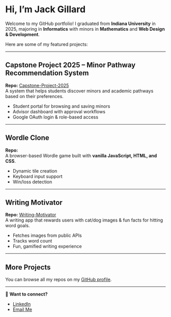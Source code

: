 # Hi, I’m Jack Gillard  

Welcome to my GitHub portfolio! I graduated from **Indiana University** in 2025, majoring in **Informatics** with minors in **Mathematics** and **Web Design & Development**.  

Here are some of my featured projects:  

---

## Capstone Project 2025 – Minor Pathway Recommendation System  
**Repo:** [Capstone-Project-2025](https://github.com/JackG02/Capstone-Project-2025)  
A system that helps students discover minors and academic pathways based on their preferences.  

- Student portal for browsing and saving minors  
- Advisor dashboard with approval workflows  
- Google OAuth login & role-based access  

---

## Wordle Clone  
**Repo:**   
A browser-based Wordle game built with **vanilla JavaScript, HTML, and CSS**.  

- Dynamic tile creation  
- Keyboard input support  
- Win/loss detection  

---

## Writing Motivator  
**Repo:** [Writing-Motivator](https://github.com/JackG02/Writing-Motivator)  
A writing app that rewards users with cat/dog images & fun facts for hitting word goals.  

- Fetches images from public APIs  
- Tracks word count  
- Fun, gamified writing experience  

---

## More Projects  
You can browse all my repos on my [GitHub profile](https://github.com/JackG02).  

---

💼 **Want to connect?**  
- [LinkedIn](https:www.linkedin.com/in/jack-gillard)  
- [Email Me](mailto:gillardj02@gmail.com)
